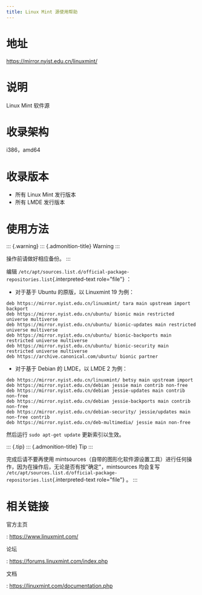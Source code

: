 ```yaml
---
title: Linux Mint 源使用帮助
---
```


地址
====

<https://mirror.nyist.edu.cn/linuxmint/>

说明
====

Linux Mint 软件源

收录架构
========

i386，amd64

收录版本
========

-   所有 Linux Mint 发行版本
-   所有 LMDE 发行版本

使用方法
========

::: {.warning}
::: {.admonition-title}
Warning
:::

操作前请做好相应备份。
:::

编辑
`/etc/apt/sources.list.d/official-package-repositories.list`{.interpreted-text
role="file"} ：

-   对于基于 Ubuntu 的原版，以 Linuxmint 19 为例：

<!-- -->

    deb https://mirror.nyist.edu.cn/linuxmint/ tara main upstream import backport 
    deb https://mirror.nyist.edu.cn/ubuntu/ bionic main restricted universe multiverse
    deb https://mirror.nyist.edu.cn/ubuntu/ bionic-updates main restricted universe multiverse
    deb https://mirror.nyist.edu.cn/ubuntu/ bionic-backports main restricted universe multiverse
    deb https://mirror.nyist.edu.cn/ubuntu/ bionic-security main restricted universe multiverse
    deb https://archive.canonical.com/ubuntu/ bionic partner

-   对于基于 Debian 的 LMDE，以 LMDE 2 为例：

<!-- -->

    deb https://mirror.nyist.edu.cn/linuxmint/ betsy main upstream import
    deb https://mirror.nyist.edu.cn/debian jessie main contrib non-free
    deb https://mirror.nyist.edu.cn/debian jessie-updates main contrib non-free
    deb https://mirror.nyist.edu.cn/debian jessie-backports main contrib non-free
    deb https://mirror.nyist.edu.cn/debian-security/ jessie/updates main non-free contrib
    deb https://mirror.nyist.edu.cn/deb-multimedia/ jessie main non-free

然后运行 `sudo apt-get update` 更新索引以生效。

::: {.tip}
::: {.admonition-title}
Tip
:::

完成后请不要再使用
mintsources（自带的图形化软件源设置工具）进行任何操作，因为在操作后，无论是否有按"确定"，mintsources
均会复写
`/etc/apt/sources.list.d/official-package-repositories.list`{.interpreted-text
role="file"} 。
:::

相关链接
========

官方主页

:   <https://www.linuxmint.com/>

论坛

:   <https://forums.linuxmint.com/index.php>

文档

:   <https://linuxmint.com/documentation.php>

